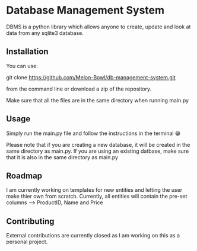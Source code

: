 # Database Management System
 DBMS is a python library which allows anyone to create, update and look at data from any sqlite3 database.

 ## Installation
 You can use:

 git clone https://github.com/Melon-Bowl/db-management-system.git

 from the command line or download a zip of the repository.

 Make sure that all the files are in the same directory when running main.py

 ## Usage
 Simply run the main.py file and follow the instructions in the terminal 😁

 Please note that if you are creating a new database, it will be created in the same directory as main.py. If you are using an existing datbase, make sure that it is also in the same directory as main.py

 ## Roadmap
 I am currently working on templates for new entities and letting the user make thier own from scratch. Currently, all entities will contain the pre-set columns --> ProductID, Name and Price

 ## Contributing
 External contributions are currently closed as I am working on this as a personal project.

